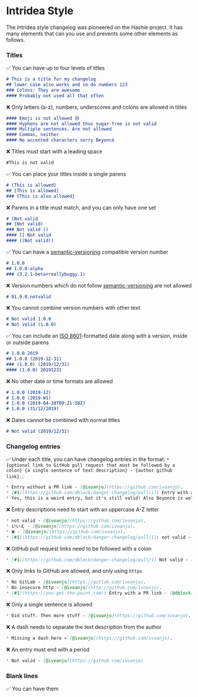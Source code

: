 # Intridea Style

The Intridea style changelog was pioneered on the Hashie project. It has many elements that can you use and prevents some other elements as follows.

### Titles

✅ You can have up to four levels of titles

```markdown
# This is a title for my changelog
## lower case also works and so do numbers 123
### Colons: They are awesome
#### Probably not used all that often
```

❌ Only letters (a-z), numbers, underscores and colons are allowed in titles

```markdown
#### Emoji is not allowed 😢
#### Hyphens are not allowed thus sugar-free is not valid
#### Multiple sentences. Are not allowed
#### Commas, neither
#### No accented characters sorry Beyoncé
```

❌ Titles must start with a leading space

```markdown
#This is not valid
```

✅ You can place your titles inside a single parens

```markdown
# (This is allowed)
## [This is allowed]
### {This is also allowed}
```

❌ Parens in a title must match, and you can only have one set

```markdown
# (Not valid
## {Not valid)
### Not valid ()
#### [] Not valid
#### ((Not valid))
```

✅ You can have a [semantic-versioning](https://semver.org/) compatible version number

```markdown
# 1.0.0
## 1.0.0-alpha
### (3.2.1-beta+reallybuggy.1)
```

❌ Version numbers which do not follow [semantic-versioning](https://semver.org/) are not allowed

```markdown
# 01.0.0.notvalid
```

❌ You cannot combine version numbers with other text

```markdown
# Not valid 1.0.0
# Not valid (1.0.0)
```

✅ You can include an [ISO 8601](https://en.wikipedia.org/wiki/ISO_8601)-formatted date along with a version, inside or outside parens

```markdown
# 1.0.0 2019
## 1.0.0 (2019-12-31)
### (1.0.0) (2019/12/31)
#### (1.0.0) 20191231
```

❌ No other date or time formats are allowed

```markdown
# 1.0.0 (2019-12)
# 1.0.0 (2019-W1)
# 1.0.0 (2019-04-28T09:21:58Z)
# 1.0.0 (31/12/2019)
```

❌ Dates cannot be combined with normal titles

```markdown
# Not valid (2019/12/31)
```

### Changelog entries

✅ Under each title, you can have changelog entries in the format: `* {optional link to GitHub pull request that must be followed by a colon} {a single sentence of text description} - {author github link}.`:

```markdown
* Entry without a PR link - [@ivoanjo](https://github.com/ivoanjo).
* [#1](https://github.com/dblock/danger-changelog/pull/1): Entry with a PR link - [@dblock](https://github.com/dblock).
* Yes, this is a weird entry, but it's still valid! Also Beyoncé is welcome here, as is 松本 行弘 and our nice emojis 👍 - [@ivoanjo](https://github.com/ivoanjo).
```

❌ Entry descriptions need to start with an uppercase A-Z letter

```markdown
* not valid - [@ivoanjo](https://github.com/ivoanjo).
* いいえ - [@ivoanjo](https://github.com/ivoanjo).
* ❌ - [@ivoanjo](https://github.com/ivoanjo).
* [#1](https://github.com/dblock/danger-changelog/pull/1): not valid - [@dblock](https://github.com/dblock).
```

❌ GitHub pull request links need to be followed with a colon

```markdown
* [#1](https://github.com/dblock/danger-changelog/pull/1) Not valid - [@dblock](https://github.com/dblock).
```

❌ Only links to GitHub are allowed, and only using `https`

```markdown
* No GitLab - [@ivoanjo](https://gitlab.com/ivoanjo).
* No insecure http - [@ivoanjo](http://github.com/ivoanjo).
* [#1](https://you-get-the-point.com): Entry with a PR link - [@dblock](https://github.com/dblock).
```
❌ Only a single sentence is allowed

```markdown
* Did stuff. Then more stuff - [@ivoanjo](https://github.com/ivoanjo).
```

❌ A dash needs to separate the text description from the author

```markdown
* Missing a dash here ➡️ [@ivoanjo](https://github.com/ivoanjo).
```

❌ An entry must end with a period

```markdown
* Not valid - [@ivoanjo](https://github.com/ivoanjo)
```

### Blank lines

✅ You can have them

```markdown

```
